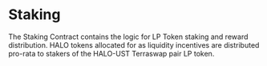 # Staking

The Staking Contract contains the logic for LP Token staking and reward distribution. HALO tokens 
allocated for as liquidity incentives are distributed pro-rata to stakers of the HALO-UST 
Terraswap pair LP token. 

